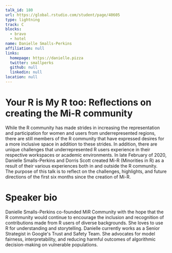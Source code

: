 ```yaml
---
talk_id: 180
url: https://global.rstudio.com/student/page/40605
type: lightning
track: C
blocks:
  - bravo
  - hotel
name: Danielle Smalls-Perkins
affiliation: null
links:
  homepage: https://danielle.pizza
  twitter: smallperks
  github: null
  linkedin: null
location: null
---
```


# Your R is My R too:  Reflections on creating the Mi-R community

While the R community has made strides in increasing the representation and participation for women and users from underrepresented regions, there are still members of the R community that have expressed desires for a more inclusive space in addition to these strides.  In addition, there are unique challenges that underrepresented R users experience in their respective workspaces or academic environments. In late February of 2020, Danielle Smalls-Perkins and Dorris Scott created Mi-R (Minorities in R)  as a result of their various experiences both in and outside the R community. The purpose of this talk is to reflect on the challenges, highlights, and future directions of the first six months since the creation of Mi-R.

# Speaker bio

Danielle Smalls-Perkins co-founded MiR Community with the hope that the R community would continue to encourage the inclusion and recognition of contributions made from R users of diverse backgrounds. She loves to use R for understanding and storytelling. 
Danielle currently works as a Senior Strategist in Google's Trust and Safety Team. She advocates for model fairness, interpretability, and reducing harmful outcomes of algorithmic decision-making on vulnerable populations. 

